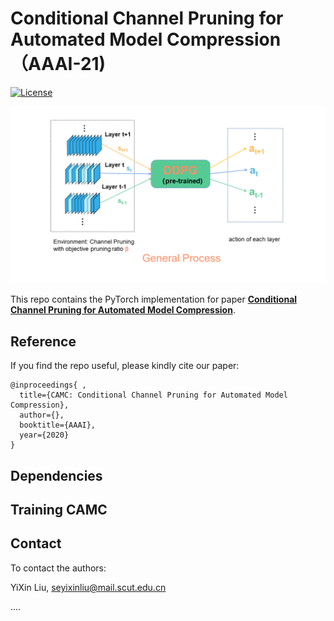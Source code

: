 # Conditional Channel Pruning for Automated Model Compression （AAAI-21)

[![License](https://img.shields.io/badge/License-BSD%203--Clause-blue.svg)](https://opensource.org/licenses/BSD-3-Clause)

![overview](./img/1.PNG)


This repo contains the PyTorch implementation for paper [**Conditional Channel Pruning for Automated Model Compression**](). 


## Reference

If you find the repo useful, please kindly cite our paper:

```
@inproceedings{ ,
  title={CAMC: Conditional Channel Pruning for Automated Model Compression},
  author={},
  booktitle={AAAI},
  year={2020}
}
```

## Dependencies


## Training CAMC



## Contact

To contact the authors:

YiXin Liu, seyixinliu@mail.scut.edu.cn

....